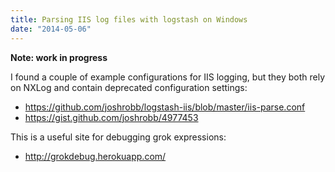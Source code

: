 ```yaml
---
title: Parsing IIS log files with logstash on Windows
date: "2014-05-06"
---
```

**Note: work in progress**

I found a couple of example configurations for IIS logging, but they both rely on NXLog and contain deprecated configuration settings:

- <https://github.com/joshrobb/logstash-iis/blob/master/iis-parse.conf>
- <https://gist.github.com/joshrobb/4977453>

This is a useful site for debugging grok expressions:

- <http://grokdebug.herokuapp.com/>
